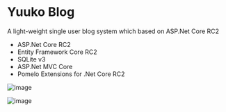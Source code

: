 # Yuuko Blog

A light-weight single user blog system which based on ASP.Net Core RC2

- ASP.Net Core RC2
- Entity Framework Core RC2
- SQLite v3
- ASP.Net MVC Core
- Pomelo Extensions for .Net Core RC2

![image](https://cloud.githubusercontent.com/assets/2216750/15952346/94f0e3e2-2ef2-11e6-9e31-9fbc6e389c36.png)

![image](https://cloud.githubusercontent.com/assets/2216750/15952645/5b4ecf16-2ef5-11e6-9da7-40a6730d07d8.png)
